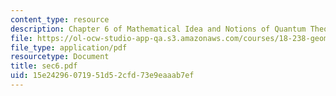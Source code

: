 ```yaml
---
content_type: resource
description: Chapter 6 of Mathematical Idea and Notions of Quantum Theory
file: https://ol-ocw-studio-app-qa.s3.amazonaws.com/courses/18-238-geometry-and-quantum-field-theory-fall-2002/15e24296071951d52cfd73e9eaaab7ef_sec6.pdf
file_type: application/pdf
resourcetype: Document
title: sec6.pdf
uid: 15e24296-0719-51d5-2cfd-73e9eaaab7ef
---
```

